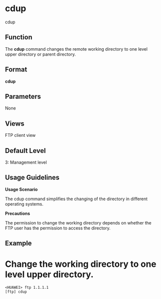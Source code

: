 cdup
====

cdup

Function
--------



The **cdup** command changes the remote working directory to one level upper directory or parent directory.




Format
------

**cdup**


Parameters
----------

None

Views
-----

FTP client view


Default Level
-------------

3: Management level


Usage Guidelines
----------------

**Usage Scenario**

The cdup command simplifies the changing of the directory in different operating systems.

**Precautions**

The permission to change the working directory depends on whether the FTP user has the permission to access the directory.


Example
-------

# Change the working directory to one level upper directory.
```
<HUAWEI> ftp 1.1.1.1
[ftp] cdup

```